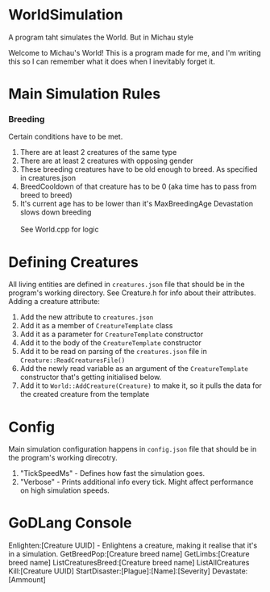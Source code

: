 # WorldSimulation
A program taht simulates the World. But in Michau style

Welcome to Michau's World! This is a program made for me, and I'm writing this so I can remember what it does when I inevitably forget it.

# Main Simulation Rules
### Breeding
Certain conditions have to be met.
1. There are at least 2 creatures of the same type
2. There are at least 2 creatures with opposing gender
3. These breeding creatures have to be old enough to breed. As specified in creatures.json
4. BreedCooldown of that creature has to be 0 (aka time has to pass from breed to breed)
5. It's current age has to be lower than it's MaxBreedingAge
Devastation slows down breeding <br> <br>
See World.cpp for logic

# Defining Creatures
All living entities are defined in `creatures.json` file that should be in the program's working directory. See Creature.h for info about their attributes. <br>
Adding a creature attribute: 
1. Add the new attribute to `creatures.json`
2. Add it as a member of `CreatureTemplate` class
3. Add it as a parameter for `CreatureTemplate` constructor
4. Add it to the body of the `CreatureTemplate` constructor
5. Add it to be read on parsing of the `creatures.json` file in `Creature::ReadCreaturesFile()`
6. Add the newly read variable as an argument of the `CreatureTemplate` constructor that's getting initialised below.
7. Add it to `World::AddCreature(Creature)` to make it, so it pulls the data for the created creature from the template

# Config
Main simulation configuration happens in `config.json` file that should be in the program's working direcotry.
1. "TickSpeedMs" - Defines how fast the simulation goes.
2. "Verbose" - Prints additional info every tick. Might affect performance on high simulation speeds.

# GoDLang Console
Enlighten:[Creature UUID] - Enlightens a creature, making it realise that it's in a simulation.
GetBreedPop:[Creature breed name]
GetLimbs:[Creature breed name]
ListCreaturesBreed:[Creature breed name]
ListAllCreatures
Kill:[Creature UUID]
StartDisaster:[Plague]:[Name]:[Severity]
Devastate:[Ammount]
